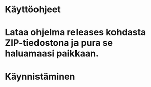 <h1> Käyttöohjeet <h1>
  
Lataa ohjelma releases kohdasta ZIP-tiedostona ja pura se haluamaasi paikkaan.

# Käynnistäminen
